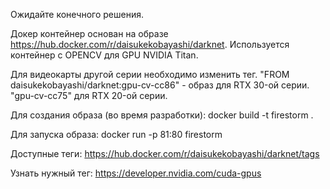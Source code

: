 Ожидайте конечного решения.

Докер контейнер основан на образе https://hub.docker.com/r/daisukekobayashi/darknet. Используется контейнер c OPENCV для GPU NVIDIA Titan.


Для видеокарты другой серии необходимо изменить тег.
"FROM daisukekobayashi/darknet:gpu-cv-cc86" - образ для RTX 30-ой серии.
"gpu-cv-cc75" для RTX 20-ой серии.

Для создания образа (во время разработки): docker build -t firestorm . 

Для запуска образа: docker run -p 81:80 firestorm

Доступные теги: https://hub.docker.com/r/daisukekobayashi/darknet/tags

Узнать нужный тег: https://developer.nvidia.com/cuda-gpus
